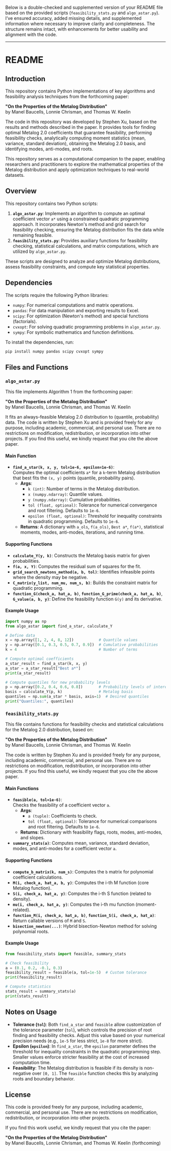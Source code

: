 Below is a double-checked and supplemented version of your README file based on the provided scripts (`feasibility_stats.py` and `algo_astar.py`). I’ve ensured accuracy, added missing details, and supplemented information where necessary to improve clarity and completeness. The structure remains intact, with enhancements for better usability and alignment with the code.

---

# README

## Introduction
This repository contains Python implementations of key algorithms and feasibility analysis techniques from the forthcoming paper:

**"On the Properties of the Metalog Distribution"**  
by Manel Baucells, Lonnie Chrisman, and Thomas W. Keelin

The code in this repository was developed by Stephen Xu, based on the results and methods described in the paper. It provides tools for finding optimal Metalog 2.0 coefficients that guarantee feasibility, performing feasibility checks, analytically computing moment statistics (mean, variance, standard deviation), obtaining the Metalog 2.0 basis, and identifying modes, anti-modes, and roots.

This repository serves as a computational companion to the paper, enabling researchers and practitioners to explore the mathematical properties of the Metalog distribution and apply optimization techniques to real-world datasets.

## Overview
This repository contains two Python scripts:

1. **`algo_astar.py`**: Implements an algorithm to compute an optimal coefficient vector `a*` using a constrained quadratic programming approach. It incorporates Newton's method and grid search for feasibility checking, ensuring the Metalog distribution fits the data while remaining feasible.
2. **`feasibility_stats.py`**: Provides auxiliary functions for feasibility checking, statistical calculations, and matrix computations, which are utilized by `algo_astar.py`.

These scripts are designed to analyze and optimize Metalog distributions, assess feasibility constraints, and compute key statistical properties.

## Dependencies
The scripts require the following Python libraries:
- `numpy`: For numerical computations and matrix operations.
- `pandas`: For data manipulation and exporting results to Excel.
- `scipy`: For optimization (Newton's method) and special functions (factorials).
- `cvxopt`: For solving quadratic programming problems in `algo_astar.py`.
- `sympy`: For symbolic mathematics and function definitions.

To install the dependencies, run:
```sh
pip install numpy pandas scipy cvxopt sympy
```

## Files and Functions

### `algo_astar.py`
This file implements Algorithm 1 from the forthcoming paper:

**"On the Properties of the Metalog Distribution"**  
by Manel Baucells, Lonnie Chrisman, and Thomas W. Keelin

It fits an always-feasible Metalog 2.0 distribution to (quantile, probability) data. The code is written by Stephen Xu and is provided freely for any purpose, including academic, commercial, and personal use. There are no restrictions on modification, redistribution, or incorporation into other projects. If you find this useful, we kindly request that you cite the above paper.

#### Main Function
- **`find_a_star(k, x, y, tol=1e-6, epsilon=1e-6)`**:  
  Computes the optimal coefficients `a*` for a `k`-term Metalog distribution that best fits the `(x, y)` points (quantile, probability pairs).  
  - **Args**:
    - `k (int)`: Number of terms in the Metalog distribution.
    - `x (numpy.ndarray)`: Quantile values.
    - `y (numpy.ndarray)`: Cumulative probabilities.
    - `tol (float, optional)`: Tolerance for numerical convergence and root filtering. Defaults to `1e-6`.
    - `epsilon (float, optional)`: Threshold for inequality constraints in quadratic programming. Defaults to `1e-6`.
  - **Returns**: A dictionary with `a_ols`, `f(a_ols)`, `Best a*`, `f(a*)`, statistical moments, modes, anti-modes, iterations, and running time.

#### Supporting Functions
- **`calculate_Y(y, k)`**: Constructs the Metalog basis matrix for given probabilities.
- **`f(a, x, Y)`**: Computes the residual sum of squares for the fit.
- **`grid_search_newtons_method(a, b, tol)`**: Identifies infeasible points where the density may be negative.
- **`C_matrix(y_list, num_mu, num_s, b)`**: Builds the constraint matrix for quadratic programming.
- **`function_G(check_a, hat_a, b)`**, **`function_G_prime(check_a, hat_a, b)`**, **`G_value(a, b, y)`**: Define the feasibility function `G(y)` and its derivative.

#### Example Usage
```python
import numpy as np
from algo_astar import find_a_star, calculate_Y

# Define data
x = np.array([1, 2, 4, 8, 12])           # Quantile values
y = np.array([0.1, 0.3, 0.5, 0.7, 0.9])  # Cumulative probabilities
k = 4                                    # Number of terms

# Compute optimal coefficients
a_star_result = find_a_star(k, x, y)
a_star = a_star_result["Best a*"]
print(a_star_result)

# Compute quantiles for new probability levels
p = np.array([0.2, 0.4, 0.6, 0.8])       # Probability levels of interest
basis = calculate_Y(p, k)                # Metalog basis
quantiles = np.sum(a_star * basis, axis=1)  # Desired quantiles
print("Quantiles:", quantiles)
```

### `feasibility_stats.py`
This file contains functions for feasibility checks and statistical calculations for the Metalog 2.0 distribution, based on:

**"On the Properties of the Metalog Distribution"**  
by Manel Baucells, Lonnie Chrisman, and Thomas W. Keelin

The code is written by Stephen Xu and is provided freely for any purpose, including academic, commercial, and personal use. There are no restrictions on modification, redistribution, or incorporation into other projects. If you find this useful, we kindly request that you cite the above paper.

#### Main Functions
- **`feasible(a, tol=1e-6)`**:  
  Checks the feasibility of a coefficient vector `a`.  
  - **Args**:
    - `a (tuple)`: Coefficients to check.
    - `tol (float, optional)`: Tolerance for numerical comparisons and root filtering. Defaults to `1e-6`.
  - **Returns**: Dictionary with feasibility flags, roots, modes, anti-modes, and slopes.
- **`summary_stats(a)`**: Computes mean, variance, standard deviation, modes, and anti-modes for a coefficient vector `a`.

#### Supporting Functions
- **`compute_b_matrix(k, num_s)`**: Computes the `b` matrix for polynomial coefficient calculations.
- **`M(i, check_a, hat_a, b, y)`**: Computes the i-th M function (core Metalog function).
- **`S(i, check_a, hat_a, y)`**: Computes the i-th S function (related to density).
- **`mu(i, check_a, hat_a, y)`**: Computes the i-th mu function (moment-related).
- **`function_M(i, check_a, hat_a, b)`**, **`function_S(i, check_a, hat_a)`**: Return callable versions of `M` and `S`.
- **`bisection_newton(...)`**: Hybrid bisection-Newton method for solving polynomial roots.


#### Example Usage
```python
from feasibility_stats import feasible, summary_stats

# Check feasibility
a = (0.1, 0.2, -0.1, 0.3)
feasibility_result = feasible(a, tol=1e-5)  # Custom tolerance
print(feasibility_result)

# Compute statistics
stats_result = summary_stats(a)
print(stats_result)
```

## Notes on Usage
- **Tolerance (`tol`)**: Both `find_a_star` and `feasible` allow customization of the tolerance parameter (`tol`), which controls the precision of root finding and feasibility checks. Adjust this value based on your numerical precision needs (e.g., `1e-5` for less strict, `1e-8` for more strict).
- **Epsilon (`epsilon`)**: In `find_a_star`, the `epsilon` parameter defines the threshold for inequality constraints in the quadratic programming step. Smaller values enforce stricter feasibility at the cost of increased computation time.
- **Feasibility**: The Metalog distribution is feasible if its density is non-negative over `[0, 1]`. The `feasible` function checks this by analyzing roots and boundary behavior.

## License
This code is provided freely for any purpose, including academic, commercial, and personal use. There are no restrictions on modification, redistribution, or incorporation into other projects.

If you find this work useful, we kindly request that you cite the paper:

**"On the Properties of the Metalog Distribution"**  
by Manel Baucells, Lonnie Chrisman, and Thomas W. Keelin (forthcoming)
